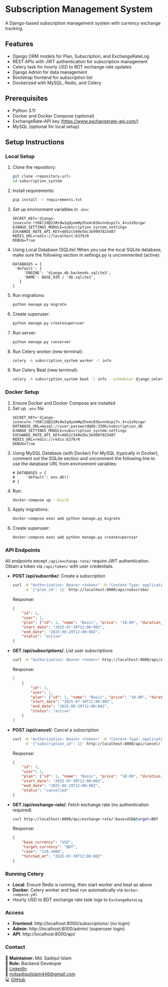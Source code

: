 # Subscription Management System

A Django-based subscription management system with currency exchange tracking.

## Features
- Django ORM models for Plan, Subscription, and ExchangeRateLog
- REST APIs with JWT authentication for subscription management
- Celery task for hourly USD to BDT exchange rate updates
- Django Admin for data management
- Bootstrap frontend for subscription list
- Dockerized with MySQL, Redis, and Celery

## Prerequisites
- Python 3.11
- Docker and Docker Compose (optional)
- ExchangeRate-API key (https://www.exchangerate-api.com/)
- MySQL (optional for local setup)

## Setup Instructions

### Local Setup
1. Clone the repository:
   ```bash
   git clone <repository-url>
   cd subscription_system
   ```
2. Install requirements:
   ```bash
   pip install -r requirements.txt
   ```
3. Set up environment variables in `.env`:
   ```
   SECRET_KEY='django-insecure-!t08(2d@22#s9w1qdyom#p2hxmc83&vnnbspi7=_4+u1o9zcgw'
   DJANGO_SETTINGS_MODULE=subscription_system.settings
   EXCHANGE_RATE_API_KEY=4852c549e5bc3e9997825487
   REDIS_URL=redis://localhost:6379/0
   DEBUG=True
   ```
4. Using Local Database (SQLite)
   When you use the local SQLite database, make sure the following section in settings.py is uncommented (active):
   ```
   DATABASES = {
    'default': {
        'ENGINE': 'django.db.backends.sqlite3',
        'NAME': BASE_DIR / 'db.sqlite3',
      }
   }
   ```
5. Run migrations:
   ```bash
   python manage.py migrate
   ```
6. Create superuser:
   ```bash
   python manage.py createsuperuser
   ```
7. Run server:
   ```bash
   python manage.py runserver
   ```
8. Run Celery worker (new terminal):
   ```bash
   celery -A subscription_system worker -l info
   ```
9. Run Celery Beat (new terminal):
   ```bash
   celery -A subscription_system beat -l info --scheduler django_celery_beat.schedulers:DatabaseScheduler
   ```

### Docker Setup
1. Ensure Docker and Docker Compose are installed
2. Set up `.env` file
   ```
   SECRET_KEY='django-insecure-!t08(2d@22#s9w1qdyom#p2hxmc83&vnnbspi7=_4+u1o9zcgw'
   DATABASE_URL=mysql://user:password@db:3306/subscription_db
   DJANGO_SETTINGS_MODULE=subscription_system.settings
   EXCHANGE_RATE_API_KEY=4852c549e5bc3e9997825487
   REDIS_URL=redis://redis:6379/0
   DEBUG=True
   ```
3. Using MySQL Database (with Docker)
   For MySQL (typically in Docker), comment out the SQLite section and uncomment the following line to use the database URL from environment variables:
   ```
   # DATABASES = {
   #     'default': env.db()
   # }

   ```
4. Run:
   ```bash
   docker-compose up --build
   ```
5. Apply migrations:
   ```bash
   docker-compose exec web python manage.py migrate
   ```
6. Create superuser:
   ```bash
   docker-compose exec web python manage.py createsuperuser
   ```

### API Endpoints
All endpoints except `/api/exchange-rate/` require JWT authentication. Obtain a token via `/api/token/` with user credentials.

- **POST /api/subscribe/**: Create a subscription
  ```bash
  curl -H "Authorization: Bearer <token>" -H "Content-Type: application/json" \
       -d '{"plan_id": 1}' http://localhost:8000/api/subscribe/
  ```
  Response:
  ```json
  {
      "id": 1,
      "user": 1,
      "plan": {"id": 1, "name": "Basic", "price": "10.00", "duration_days": 30},
      "start_date": "2025-07-30T12:00:00Z",
      "end_date": "2025-08-29T12:00:00Z",
      "status": "active"
  }
  ```

- **GET /api/subscriptions/**: List user subscriptions
  ```bash
  curl -H "Authorization: Bearer <token>" http://localhost:8000/api/subscriptions/
  ```
  Response:
  ```json
  [
      {
          "id": 1,
          "user": 1,
          "plan": {"id": 1, "name": "Basic", "price": "10.00", "duration_days": 30},
          "start_date": "2025-07-30T12:00:00Z",
          "end_date": "2025-08-29T12:00:00Z",
          "status": "active"
      }
  ]
  ```

- **POST /api/cancel/**: Cancel a subscription
  ```bash
  curl -H "Authorization: Bearer <token>" -H "Content-Type: application/json" \
       -d '{"subscription_id": 1}' http://localhost:8000/api/cancel/
  ```
  Response:
  ```json
  {
      "id": 1,
      "user": 1,
      "plan": {"id": 1, "name": "Basic", "price": "10.00", "duration_days": 30},
      "start_date": "2025-07-30T12:00:00Z",
      "end_date": "2025-08-29T12:00:00Z",
      "status": "cancelled"
  }
  ```

- **GET /api/exchange-rate/**: Fetch exchange rate (no authentication required)
  ```bash
  curl http://localhost:8000/api/exchange-rate/?base=USD&target=BDT
  ```
  Response:
  ```json
  {
      "base_currency": "USD",
      "target_currency": "BDT",
      "rate": "110.5000",
      "fetched_at": "2025-07-30T12:00:00Z"
  }
  ```

### Running Celery
- **Local**: Ensure Redis is running, then start worker and beat as above
- **Docker**: Celery worker and beat run automatically via `docker-compose.yml`
- Hourly USD to BDT exchange rate task logs to `ExchangeRateLog`

### Access
- **Frontend**: http://localhost:8000/subscriptions/ (no login)
- **Admin**: http://localhost:8000/admin/ (superuser login)
- **API**: http://localhost:8000/api/

### Contact
📌 **Maintainer:** Md. Sadiqul Islam  
💼 **Role:** Backend Developer  
🔗 [LinkedIn](https://www.linkedin.com/in/swesadiqul/)  
📧 [mdsadiqulislam446@gmail.com](mailto:mdsadiqulislam446@gmail.com)  
💻 [GitHub](https://github.com/swesadiqul)
